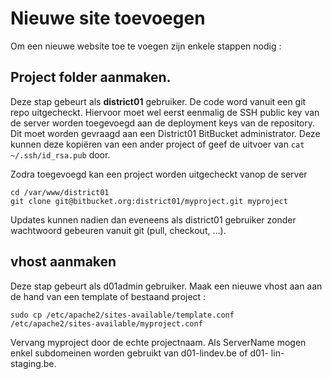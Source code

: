 # Nieuwe site toevoegen

Om een nieuwe website toe te voegen zijn enkele stappen nodig :

## Project folder aanmaken.

Deze stap gebeurt als **district01** gebruiker. De code word vanuit een git repo uitgecheckt. Hiervoor moet wel eerst eenmalig de SSH public key van de server worden toegevoegd aan de deployment keys van de repository. Dit moet worden gevraagd aan een District01 BitBucket administrator. Deze kunnen deze kopiëren van een ander project of geef de uitvoer van `cat ~/.ssh/id_rsa.pub` door.

Zodra toegevoegd kan een project worden uitgecheckt vanop de server

```text
cd /var/www/district01
git clone git@bitbucket.org:district01/myproject.git myproject
```

Updates kunnen nadien dan eveneens als district01 gebruiker zonder wachtwoord gebeuren vanuit git \(pull, checkout, ...\).

## vhost aanmaken

Deze stap gebeurt als d01admin gebruiker. Maak een nieuwe vhost aan aan de hand van een template of bestaand project :

```text
sudo cp /etc/apache2/sites-available/template.conf
/etc/apache2/sites-available/myproject.conf
```

Vervang myproject door de echte projectnaam. Als ServerName mogen enkel subdomeinen worden gebruikt van d01-lindev.be of d01- lin-staging.be.

